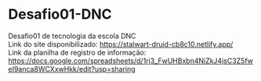 # Desafio01-DNC
Desafio01 de tecnologia da escola DNC <br>
Link do site disponibilizado: https://stalwart-druid-cb8c10.netlify.app/ <br>
Link da planilha de registro de informação: https://docs.google.com/spreadsheets/d/1rj3_FwUHBxbn4NiZkJ4jsC3Z5fweI9anca8WCXxwHkk/edit?usp=sharing
